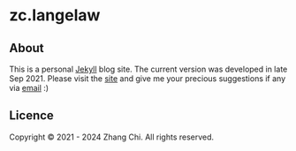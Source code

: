 # zc.langelaw

## About
This is a personal [Jekyll](https://jekyllrb.com/) blog site. The current version was developed in late Sep 2021.
Please visit the [site](https://zcmcxm.github.io/zc.langelaw/) and give me your precious suggestions if any via [email](mailto:akamaru.zcmclc@gmail.com) :) 

## Licence
Copyright © 2021 - 2024 Zhang Chi. All rights reserved.
